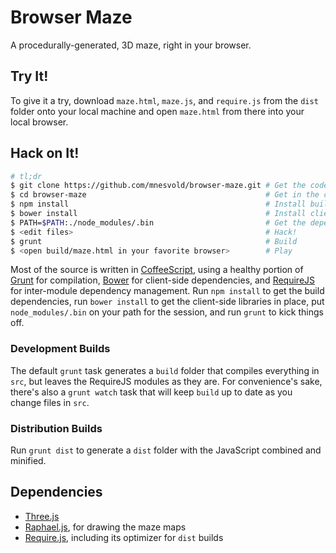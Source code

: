 Browser Maze
============

A procedurally-generated, 3D maze, right in your browser.


Try It!
-------

To give it a try, download `maze.html`, `maze.js`, and `require.js` from the `dist` folder onto your local machine and open `maze.html` from there into your local browser.

Hack on It!
-----------

```bash
# tl;dr
$ git clone https://github.com/mnesvold/browser-maze.git # Get the code
$ cd browser-maze                                        # Get in the code
$ npm install                                            # Install build dependencies
$ bower install                                          # Install client dependencies
$ PATH=$PATH:./node_modules/.bin                         # Get the dependencies on the path
$ <edit files>                                           # Hack!
$ grunt                                                  # Build
$ <open build/maze.html in your favorite browser>        # Play
```

Most of the source is written in [CoffeeScript](http://coffeescript.org/), using a healthy portion of [Grunt](http://gruntjs.com/) for compilation, [Bower](http://bower.io/) for client-side dependencies, and [RequireJS](http://requirejs.org) for inter-module dependency management. Run `npm install` to get the build dependencies, run `bower install` to get the client-side libraries in place, put `node_modules/.bin` on your path for the session, and run `grunt` to kick things off.

### Development Builds

The default `grunt` task generates a `build` folder that compiles everything in `src`, but leaves the RequireJS modules as they are. For convenience's sake, there's also a `grunt watch` task that will keep `build` up to date as you change files in `src`.

### Distribution Builds

Run `grunt dist` to generate a `dist` folder with the JavaScript combined and minified.

Dependencies
------------

* [Three.js](http://threejs.org/)
* [Raphael.js](http://raphaeljs.com/), for drawing the maze maps
* [Require.js](http://requirejs.org/), including its optimizer for `dist` builds

